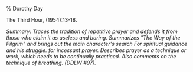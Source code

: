 % Dorothy Day

The Third Hour, (1954):13-18.

*Summary: Traces the tradition of repetitive prayer and defends it from
those who claim it as useless and boring. Summarizes "The Way of the
Pilgrim" and brings out the main character's search For spiritual
guidance and his struggle. for incessant prayer. Describes prayer as a
technique or work, which needs to be continually practiced. Also
comments on the technique of breathing. (DDLW \#97).*


